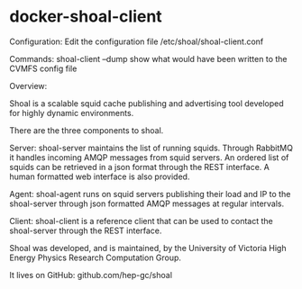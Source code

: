 # docker-shoal-client
Configuration: Edit the configuration file /etc/shoal/shoal-client.conf

Commands: shoal-client –dump show what would have been written to the CVMFS config file

Overview:

Shoal is a scalable squid cache publishing and advertising tool developed for highly dynamic environments.

There are the three components to shoal.

Server: shoal-server maintains the list of running squids. Through RabbitMQ it handles incoming AMQP messages from squid servers. An ordered list of squids can be retrieved in a json format through the REST interface. A human formatted web interface is also provided.

Agent: shoal-agent runs on squid servers publishing their load and IP to the shoal-server through json formatted AMQP messages at regular intervals.

Client: shoal-client is a reference client that can be used to contact the shoal-server through the REST interface.

Shoal was developed, and is maintained, by the University of Victoria High Energy Physics Research Computation Group.

It lives on GitHub: github.com/hep-gc/shoal
